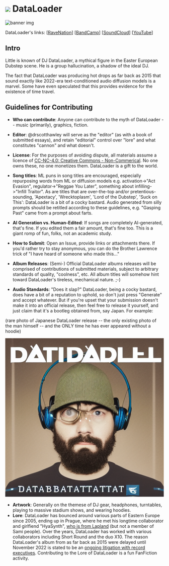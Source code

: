 # <img src="https://media.ravenation.club/accounts/avatars/109/298/863/611/893/755/original/06e3c98a02fc3766.png" width="100"> DataLoader 
![banner img](https://f4.bcbits.com/img/0030577642_100.png)

DataLoader's links: 
[[RaveNation](https://ravenation.club/@DataLoader)] [[BandCamp](https://dataloader.bandcamp.com/)] 
[[SoundCloud](https://soundcloud.com/dataloadermusic)] [[YouTube](https://www.youtube.com/@DataLoaderMusic)]

## Intro

Little is known of DJ DataLoader, a mythical figure in the Easter European Dubstep scene.  He is a group hallucination, a shadow of the ideal DJ. 

The fact that DataLoader was producing hot drops as far back as 2015 that sound exactly like 2022-era text-conditioned audio diffusion models is a marvel.  Some have even speculated that this provides evidence for the existence of time travel. 

## Guidelines for Contributing

* **Who can contribute**: Anyone can contribute to the myth of DataLoader -- music (primarily), graphics, fiction. 

* **Editor**: @drscotthawley will serve as the "editor" (as with a book of submitted essays), and retain "editorial" control over "lore" and what constitutes "cannon" and what doesn't.

* **License**: For the purposes of avoiding dispute, all materials assume a licence of [CC-NC-4.0: Creative Commons - Non-Commerical](https://creativecommons.org/licenses/by-nc/4.0/).  No one owns these, no one monetizes them.  DataLoader is a gift to the world. 

*  **Song titles**: ML puns in song titles are encouraged, especially repurposing words from ML or diffusion models 
e.g. activation->"Act Evasion", regulator->"Reggae You Later", something about infilling->"Infill Traitor".
As are titles that are over-the-top and/or pretentious-sounding, 'Apextacy', 'Wrecktoplasm', 'Lord of the Dubstep', 'Suck on This':  DataLoader is a bit of a cocky bastard.  Audio generated from silly prompts should be retitled according to these guidelines, e.g. "Gasping Past" came from a prompt about farts. 

* **AI Generation vs. Human-Edited**: If songs are completely AI-generated, that's fine. If you edited them a fair amount, that's fine too.  This is a giant romp of fun, folks, not an academic study. 

* **How to Submit**: Open an Issue, provide links or attachments there.  If you'd rather try to stay anonymous, you can do the Brother Lawrence trick of "I have heard of someone who made this..." 

* **Album Releases**: (Semi-) Official DataLoader albums releases will be comprised of contributions of submitted materials, subject to arbitrary standards of quality, "coolness", etc.   All album titles will somehow hint toward DataLoader's tireless, mechanical nature. ;-) 

* **Audio Standards**: "Does it slap?"  DataLoader, being a cocky bastard, does have a bit of a reputation to uphold, so don't just press "Generate" and accept whatever.  But if you're upset that your submission doesn't make it into an official release, then feel free to release it yourself, and just claim that it's a bootleg obtained from, say Japan. For example: 

(rare photo of Japanese DataLoader release -- the only existing photo of the man himself -- and the ONLY time he has ever appeared without a hoodie)

![images/japan_cover.png](images/japan_cover.png)

* **Artwork**: Generally on the themese of DJ gear, headphones, turntables, playing to massive stadium shows, and wearing hoodies. 
* **Lore**: DataLoader has bounced around various parts of Eastern Europe since 2005, ending up in Prague, where he met his longtime collaborator and girlfiend "HyaSynth", [who is from Lapland](https://ravenation.club/@DataLoader/109403169343357091) (but not a member of Sami people).  Over the years, DataLoader has worked with various collaborators including Short Round and the duo X10.  The reason DataLoader's album from as far back as 2015 were delayed until November 2022 is stated to be an [ongoing litigation with record executives](https://ravenation.club/@DataLoader/109303361091045815).  Contributing to the Lore of DataLoader is a fun FanFiction activity. 

